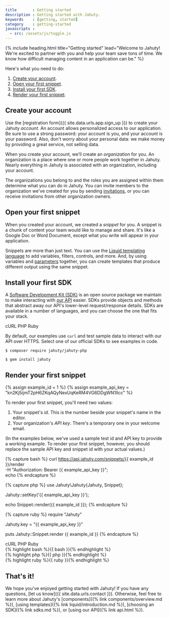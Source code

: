 ```yaml
---
title       : Getting started
description : Getting started with Jahuty.
keywords    : [getting, started]
category    : getting-started
javascripts :
  - src: /assets/js/toggle.js
---
```

{% include heading.html title="Getting started" lead="Welcome to Jahuty! We're excited to partner with you and help your team save tons of time. We know how difficult managing content in an application can be." %}

Here's what you need to do:

1. [Create your account](#create-your-account).
1. [Open your first snippet](#open-your-first-snippet).
1. [Install your first SDK](#install-your-first-sdk).
1. [Render your first snippet](#render-your-first-snippet).

## Create your account

Use the [registration form]({{ site.data.urls.app.sign_up }}) to create your Jahuty _account_. An account allows personalized access to our application. Be sure to use a strong password: your account is you, and your account is your password. Also, don't worry about your personal data: we make money by providing a great service, not selling data.

When you create your account, we'll create an _organization_ for you. An organization is a place where one or more people work together in Jahuty. Nearly everything in Jahuty is associated with an organization, including your account.

The organizations you belong to and the roles you are assigned within them determine what you can do in Jahuty. You can invite members to the organization we've created for you by sending [invitations](/components/invitations), or you can receive invitations from other organization owners.

## Open your first snippet

When you created your account, we created a _snippet_ for you. A snippet is a chunk of content your team would like to manage and share. It's like a Google Doc or Word Document, except what you write will appear in your application.

Snippets are more than just text. You can use the [Liquid templating language](/liquid/introduction) to add variables, filters, controls, and more. And, by using variables and [parameters](/liquid/parameters) together, you can create templates that produce different output using the same snippet.

## Install your first SDK

A [Software Development Kit (SDK)](/sdks) is an open source package we maintain to make interacting with [our API](/api) easier. SDKs provide objects and methods that abstract away our API's lower-level request/response details. SDKs are available in a number of languages, and you can choose the one that fits your stack.

<div class="card mb-4">
  <div class="card-header">
    <nav class="nav nav-pills nav-fill">
      <a class="nav-link active" data-toggle-type="activity" data-toggle-language="bash">cURL</a>
      <a class="nav-link" data-toggle-type="activity" data-toggle-language="php">PHP</a>
      <a class="nav-link" data-toggle-type="activity" data-toggle-language="ruby">Ruby</a>
    </nav>
  </div>
  <div class="card-body text-muted">
    <p class="m-0" data-toggle-type="visibility" data-toggle-language="bash">
      By default, our examples use <code>curl</code> and test sample data to interact with our API over HTTPS. Select one of our official SDKs to see examples in code.
    </p>
    <p class="m-0" data-toggle-type="visibility" data-toggle-language="php">
      <code>$ composer require jahuty/jahuty-php</code> <a href="https://github.com/jahuty/jahuty-php" target="_blank"><i class="fab fa-github ml-2"></i></a>
    </p>
    <p class="m-0" data-toggle-type="visibility" data-toggle-language="ruby">
      <code>$ gem install jahuty</code> <a href="https://github.com/jahuty/jahuty-ruby" target="_blank"><i class="fab fa-github ml-2"></i></a>
    </p>
  </div>
</div>

## Render your first snippet

{% assign example_id = 1 %}
{% assign example_api_key = "kn2Kj5ijmT2pH6ZKqAQyNexUqKeRM4VG6DDgWN1lIcc" %}

To render your first snippet, you'll need two values:

1. Your snippet's _id_. This is the number beside your snippet's name in the editor.
1. Your organization's _API key_. There's a temporary one in your welcome email.

(In the examples below, we've used a sample test id and API key to provide a working example. To render your first snippet, however, you should replace the sample API key and snippet id with your actual values.)

{% capture bash %}
curl https://api.jahuty.com/snippets/{{ example_id }}/render \
  -H "Authorization: Bearer {{ example_api_key }}"; \
  echo
{% endcapture %}

{% capture php %}
use Jahuty\Jahuty\{Jahuty, Snippet};

Jahuty::setKey('{{ example_api_key }}');

echo Snippet::render({{ example_id }});
{% endcapture %}

{% capture ruby %}
require "Jahuty"

Jahuty.key = "{{ example_api_key }}"

puts Jahuty::Snippet.render {{ example_id }}
{% endcapture %}

<div class="card mb-4">
  <div class="card-header">
    <nav class="nav nav-pills nav-fill">
      <a class="nav-link active" data-toggle-type="activity" data-toggle-language="bash">cURL</a>
      <a class="nav-link" data-toggle-type="activity" data-toggle-language="php">PHP</a>
      <a class="nav-link" data-toggle-type="activity" data-toggle-language="ruby">Ruby</a>
    </nav>
  </div>
  <div class="card-body text-muted">
    <div data-toggle-type="visibility" data-toggle-language="bash">
      {% highlight bash %}{{ bash }}{% endhighlight %}
    </div>
    <div data-toggle-type="visibility" data-toggle-language="php">
      {% highlight php %}{{ php }}{% endhighlight %}
    </div>
    <div data-toggle-type="visibility" data-toggle-language="ruby">
      {% highlight ruby %}{{ ruby }}{% endhighlight %}
    </div>
  </div>
</div>

## That's it!

We hope you've enjoyed getting started with Jahuty! If you have any questions, [let us know]({{ site.data.urls.contact }}). Otherwise, feel free to learn more about Jahuty's [components]({% link components/overview.md %}), [using templates]({% link liquid/introduction.md %}), [choosing an SDK]({% link sdks.md %}), or [using our API]({% link api.html %}).
